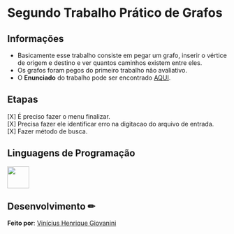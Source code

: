# Segundo Trabalho Prático de Grafos  

## Informações

- Basicamente esse trabalho consiste em pegar um grafo, inserir o vértice de origem e destino e ver quantos caminhos existem entre eles.  
- Os grafos foram pegos do primeiro trabalho não avaliativo.  
- O **Enunciado** do trabalho pode ser encontrado [AQUI](doc/tgc-cc-tp02-2022-02.pdf).  

## Etapas

[X] É preciso fazer o menu finalizar.  
[X] Precisa fazer ele identificar erro na digitacao do arquivo de entrada.  
[X] Fazer método de busca.  

## Linguagens de Programação

<img src="https://cdn.jsdelivr.net/gh/devicons/devicon/icons/csharp/csharp-original.svg" width="50px"/>

## Desenvolvimento ✏

**Feito por**: [Vinícius Henrique Giovanini](https://github.com/viniciushgiovanini)